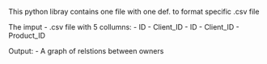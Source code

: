This python libray contains one file with one def. to format specific .csv file

The imput - .csv file with 5 collumns:
    - ID - Client_ID 
    - ID - Client_ID 
    - Product_ID

Output:
    - A graph of relstions between owners 
    
